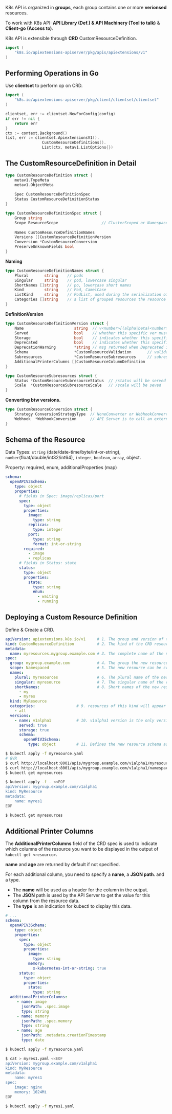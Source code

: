 K8s API is organized in **groups**, each group contains one or more **verionsed** resources.

To work with K8s API: **API Library (Def.) & API Machinery (Tool to talk)** & **Client-go (Access to)**.

K8s API is extensible through **CRD** CustomResourceDefinition.

```go
import (
	"k8s.io/apiextensions-apiserver/pkg/apis/apiextensions/v1"
)
```

## Performing Operations in Go

Use **clientset** to perform op on CRD.

```go
import (
	"k8s.io/apiextensions-apiserver/pkg/client/clientset/clientset"
)

clientset, err := clientset.NewForConfig(config)
if err != nil {
	return err
}
ctx := context.Background()
list, err := clientset.ApiextensionsV1().
                CustomResourceDefinitions().
                List(ctx, metav1.ListOptions{})
```

## The CustomResourceDefinition in Detail

```go
type CustomResourceDefinition struct {
    metav1.TypeMeta
    metav1.ObjectMeta
    
    Spec CustomResourceDefinitionSpec
    Status CustomResourceDefinitionStatus
}

type CustomResourceDefinitionSpec struct {
    Group string
    Scope ResourceScope                   // ClusterScoped or NamespaceScoped.
    
    Names CustomResourceDefinitionNames
    Versions []CustomResourceDefinitionVersion
    Conversion *CustomResourceConversion
    PreserveUnknownFields bool
}
```

**Naming**

```go
type CustomResourceDefinitionNames struct {
    Plural       string    // pods
    Singular     string    // pod, lowercase singular
    ShortNames []string    // po, lowercase short names
    Kind         string    // Pod, CamelCase
    ListKind     string    // PodList, used during the serialization of lists of this resource
    Categories []string    // a list of grouped resources the resource belongs to
}
```

**DefinitionVersion**

```go
type CustomResourceDefinitionVersion struct {
    Name                      string  // v<number>[(alpha|beta)<number>]
    Served                    bool    // whether this specific ver must be served by the API Server.
    Storage                   bool    // indicates whether this specific ver is the one used for persisting.
    Deprecated                bool    // indicates whether this specific ver of the resource is deprecated.
    DeprecationWarning        *string // msg returned when Deprecated is true
    Schema                    *CustomResourceValidation       // validate the data sent to the API
    Subresources              *CustomResourceSubresources     // subresources that will be served for
    AdditionalPrinterColumns []CustomResourceColumnDefinition
}

type CustomResourceSubresources struct {
	Status *CustomResourceSubresourceStatus  // /status will be served
	Scale  *CustomResourceSubresourceScale   // /scale will be seved
}
```

**Converting btw versions.**

```go
type CustomResourceConversion struct {
    Strategy ConversionStrategyType  // NoneConverter or WebhookConverter.
    Webhook  *WebhookConversion      // API Server is to call an external webhook to do the conversion.
}
```

## Schema of the Resource

Data Types: `string` (date/date-time/byte/int-or-string), `number`(float/double/int32/int64), `integer`, `boolean`, `array`, object. 

Property: required, enum, additionalProperties (map)

```yaml
schema:
  openAPIV3Schema:
    type: object
    properties:
      # fields in Spec: image/replicas/port
      spec:
        type: object
        properties:
          image:
            type: string
          replicas:
            type: integer
          port:
            type: string
            format: int-or-string
        required:
          - image
          - replicas
      # fields in Status: state
      status:
        type: object
        properties:
          state:
            type: string
            enum:
              - waiting
              - running
```

## Deploying a Custom Resource Definition

Define & Create a CRD.

```yaml
apiVersion: apiextensions.k8s.io/v1     # 1. The group and version of the CRD resource
kind: CustomResourceDefinition          # 2. The kind of the CRD resource
metadata:
  name: myresources.mygroup.example.com # 3. The complete name of the new resource, including its group
spec:
  group: mygroup.example.com            # 4. The group the new resource belongs to
  scope: Namespaced                     # 5. The new resource can be created in specific namespaces
  names:
    plural: myresources                 # 6. The plural name of the new resource
    singular: myresource                # 7. The singular name of the resource
    shortNames:                         # 8. Short names of the new resource
      - my
      - myres
  kind: MyResource             
  categories:                  # 9. resources of this kind will appear when running kubectl get all
    - all
  versions:
    - name: v1alpha1           # 10. v1alpha1 version is the only version defined for the new resource
      served: true
      storage: true
      schema:
        openAPIV3Schema:
          type: object         # 11. Defines the new resource schema as an object, with no field
```

```bash
$ kubectl apply -f myresource.yaml
# GVR
$ curl http://localhost:8001/apis/mygroup.example.com/v1alpha1/myresources
$ curl http://localhost:8001/apis/mygroup.example.com/v1alpha1/namespaces/default/myresources
$ kubectl get myresources
```

```bash
$ kubectl apply -f - <<EOF
apiVersion: mygroup.example.com/v1alpha1
kind: MyResource
metadata:
	name: myres1
EOF

$ kubectl get myresources
```

## Additional Printer Columns

The **AdditionalPrinterColumns** field of the CRD spec is used to indicate which columns of the resource you want to be displayed in the output of `kubectl get <resource>`. 

**name** and **age** are returned by default if not specified.

For each additional column, you need to specify a **name**, a **JSON path**. and a type.

- The **name** will be used as a header for the column in the output.
- The **JSON** path is used by the API Server to get the value for this column from the resource data.
- The **type** is an indication for kubectl to display this data.

```yaml
# ...
schema:
  openAPIV3Schema:
    type: object
    properties:
      spec:
        type: object
        properties:
          image:
            type: string
          memory:
            x-kubernetes-int-or-string: true
      status:
        type: object
        properties:
          state:
            type: string
  additionalPrinterColumns:
     - name: image
       jsonPath: .spec.image
       type: string
     - name: memory
       jsonPath: .spec.memory
       type: string
     - name: age
       jsonPath: .metadata.creationTimestamp
       type: date
```

```bash
$ kubectl apply -f myresource.yaml

$ cat > myres1.yaml <<EOF
apiVersion: mygroup.example.com/v1alpha1
kind: MyResource
metadata:
	name: myres1
spec:
	image: nginx 
	memory: 1024Mi
EOF

$ kubectl apply -f myres1.yaml
```



